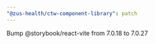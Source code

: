 ```yaml
---
"@zus-health/ctw-component-library": patch
---
```


Bump @storybook/react-vite from 7.0.18 to 7.0.27
